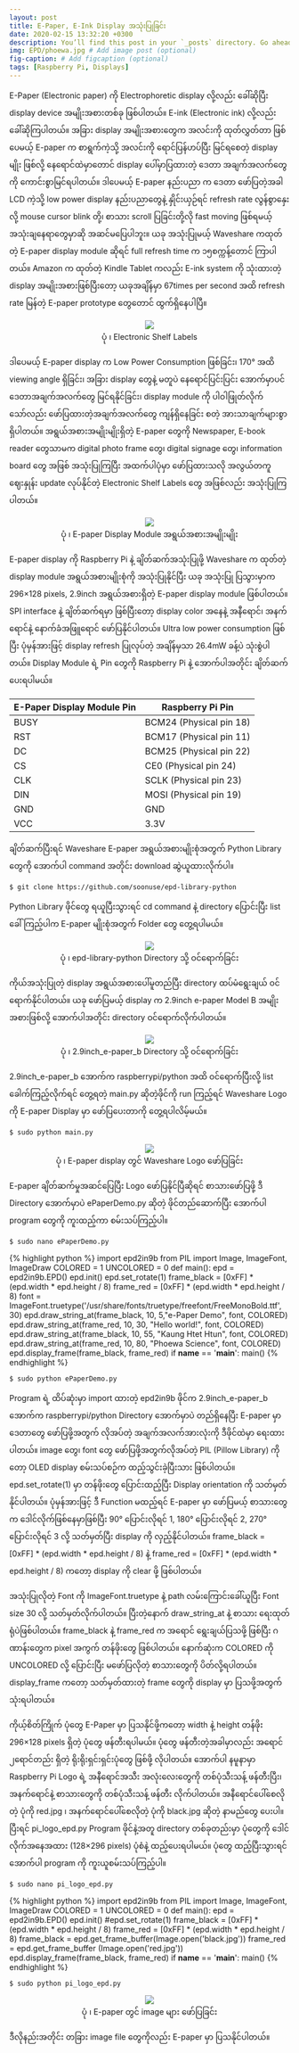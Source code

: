 ```yaml
---
layout: post
title: E-Paper, E-Ink Display အသုံးပြုခြင်း
date: 2020-02-15 13:32:20 +0300
description: You’ll find this post in your `_posts` directory. Go ahead and edit it and re-build the site to see your changes. # Add post description (optional)
img: EPD/phoewa.jpg # Add image post (optional)
fig-caption: # Add figcaption (optional)
tags: [Raspberry Pi, Displays]
---
```

E-Paper (Electronic paper) ကို Electrophoretic display လို့လည်း ခေါ်ဆိုပြီး display device အမျိုးအစားတစ်ခု ဖြစ်ပါတယ်။ E-ink (Electronic ink) လို့လည်း ခေါ်ဆိုကြပါတယ်။ အခြား display အမျိုးအစားတွေက အလင်းကို ထုတ်လွှတ်တာ ဖြစ်ပေမယ့် E-paper က စာရွက်ကဲ့သို့ အလင်းကို ရောင်ပြန်ဟပ်ပြီး မြင်ရစေတဲ့ display မျိုး ဖြစ်လို့ နေရောင်ထဲမှာတောင် display ပေါ်မှာပြထားတဲ့ ဒေတာ အချက်အလက်တွေကို ကောင်းစွာမြင်ရပါတယ်။ ဒါပေမယ့် E-paper နည်းပညာ က ဒေတာ ဖော်ပြတဲ့အခါ LCD ကဲ့သို့ low power display နည်းပညာတွေနဲ့ နှိုင်းယှဉ်ရင် refresh rate လွန်စွာနှေးလို့ mouse cursor blink တို့၊ စာသား scroll ပြခြင်းတို့လို fast moving ဖြစ်ရမယ့် အသုံးချနေရာတွေမှာဆို အဆင်မပြေပါဘူး။ ယခု အသုံးပြုမယ့် Waveshare ကထုတ်တဲ့ E-paper display module ဆိုရင် full refresh time က ၁၅စက္ကန့်တောင် ကြာပါတယ်။ Amazon က ထုတ်တဲ့ Kindle Tablet ကလည်း E-ink system ကို သုံးထားတဲ့ display အမျိုးအစားဖြစ်ပြီးတော့ ယခုအချိန်မှာ 67times per second အထိ refresh rate မြန်တဲ့ E-paper prototype တွေတောင် ထွက်ရှိနေပါပြီ။ 

<p align="center">
<img src="/assets/img/EPD/esl.jpg">
<br>
<a>ပုံ ၊ Electronic Shelf Labels</a>
</p>

ဒါပေမယ့် E-paper display က Low Power Consumption ဖြစ်ခြင်း၊ 170° အထိ viewing angle ရှိခြင်း၊ အခြား display တွေနဲ့ မတူပဲ နေရောင်ပြင်းပြင်း အောက်မှာပင် ဒေတာအချက်အလက်တွေ မြင်ရနိုင်ခြင်း၊ display module ကို ပါဝါဖြုတ်လိုက်သော်လည်း ဖော်ပြထားတဲ့အချက်အလက်တွေ ကျန်ရှိနေခြင်း စတဲ့ အားသာချက်များစွာ ရှိပါတယ်။ အရွယ်အစားအမျိုးမျိုးရှိတဲ့ E-paper တွေကို Newspaper, E-book reader တွေသာမက digital photo frame တွေ၊ digital signage တွေ၊ information board တွေ အဖြစ် အသုံးပြုကြပြီး အထက်ပါပုံမှာ ဖော်ပြထားသလို အလွယ်တကူ ဈေးနှုန်း update လုပ်နိုင်တဲ့ Electronic Shelf Labels တွေ အဖြစ်လည်း အသုံးပြုကြပါတယ်။

<p align="center">
<img src="/assets/img/EPD/epd.jpg">
<br>
<a>ပုံ ၊ E-paper Display Module အရွယ်အစားအမျိုးမျိုး</a>
</p>

E-paper display ကို Raspberry Pi နဲ့ ချိတ်ဆက်အသုံးပြုဖို့ Waveshare က ထုတ်တဲ့ display module အရွယ်အစားမျိုးစုံကို အသုံးပြုနိုင်ပြီး ယခု အသုံးပြု ပြသွားမှာက 296×128 pixels, 2.9inch အရွယ်အစားရှိတဲ့ E-paper display module ဖြစ်ပါတယ်။ SPI interface နဲ့ ချိတ်ဆက်ရမှာ ဖြစ်ပြီးတော့ display color အနေနဲ့ အနီရောင်၊ အနက်ရောင်နဲ့ နောက်ခံအဖြူရောင် ဖော်ပြနိုင်ပါတယ်။ Ultra low power consumption ဖြစ်ပြီး ပုံမှန်အားဖြင့် display refresh ပြုလုပ်တဲ့ အချိန်မှသာ 26.4mW ခန့်ပဲ သုံးစွဲပါတယ်။ Display Module ရဲ့ Pin တွေကို Raspberry Pi နဲ့ အောက်ပါအတိုင်း ချိတ်ဆက်ပေးရပါမယ်။

| E-Paper Display Module Pin  | Raspberry Pi Pin |
| ------------- | ------------- |
| BUSY  | BCM24 (Physical pin 18)  |
| RST  | BCM17 (Physical pin 11)  |
| DC  | BCM25 (Physical pin 22)  |
| CS  | 	CE0 (Physical pin 24)  |
| CLK  | SCLK (Physical pin 23)  |
| DIN  | MOSI (Physical pin 19)  |
| GND  | GND  |
| VCC  | 3.3V  |

ချိတ်ဆက်ပြီးရင် Waveshare E-paper အရွယ်အစားမျိုးစုံအတွက် Python Library တွေကို အောက်ပါ command အတိုင်း download ဆွဲယူထားလိုက်ပါ။

`$ git clone https://github.com/soonuse/epd-library-python`

Python Library ဖိုင်တွေ ရယူပြီးသွားရင် cd command နဲ့ directory ပြောင်းပြီး list ခေါ်ကြည့်ပါက E-paper မျိုးစုံအတွက် Folder တွေ တွေ့ရပါမယ်။

<p align="center">
<img src="/assets/img/EPD/cli1.png">
<br>
<a>ပုံ ၊ epd-library-python Directory သို့ ဝင်ရောက်ခြင်း</a>
</p>

ကိုယ်အသုံးပြုတဲ့ display အရွယ်အစားပေါ်မူတည်ပြီး directory ထပ်မံရွေးချယ် ဝင်ရောက်နိုင်ပါတယ်။ ယခု ဖော်ပြမယ့် display က 2.9inch e-paper Model B အမျိုးအစားဖြစ်လို့ အောက်ပါအတိုင်း directory ဝင်ရောက်လိုက်ပါတယ်။

<p align="center">
<img src="/assets/img/EPD/cli2.png">
<br>
<a>ပုံ ၊ 2.9inch_e-paper_b Directory သို့ ဝင်ရောက်ခြင်း</a>
</p>

2.9inch_e-paper_b အောက်က raspberrypi/python အထိ ဝင်ရောက်ပြီးလို့ list ခေါက်ကြည့်လိုက်ရင် တွေ့ရတဲ့ main.py ဆိုတဲ့ဖိုင်ကို run ကြည့်ရင် Waveshare Logo ကို E-paper Display မှာ ဖော်ပြပေးတာကို တွေ့ရပါလိမ့်မယ်။

`$ sudo python main.py`

<p align="center">
<img src="/assets/img/EPD/waveshare.jpg">
<br>
<a>ပုံ ၊ E-paper display တွင် Waveshare Logo ဖော်ပြခြင်း</a>
</p>

E-paper ချိတ်ဆက်မှုအဆင်ပြေပြီး Logo ဖော်ပြနိုင်ပြီဆိုရင် စာသားဖော်ပြဖို့ ဒီ Directory အောက်မှာပဲ ePaperDemo.py ဆိုတဲ့ ဖိုင်တည်ဆောက်ပြီး အောက်ပါ program တွေကို ကူးထည့်ကာ စမ်းသပ်ကြည့်ပါ။

`$ sudo nano ePaperDemo.py`

{% highlight python %}
import epd2in9b
from PIL import Image, ImageFont, ImageDraw
COLORED = 1
UNCOLORED = 0
def main():
    epd = epd2in9b.EPD()
    epd.init()
    epd.set_rotate(1)
    frame_black = [0xFF] * (epd.width * epd.height / 8)
    frame_red = [0xFF] * (epd.width * epd.height / 8)
    font = ImageFont.truetype('/usr/share/fonts/truetype/freefont/FreeMonoBold.ttf', 30)
    epd.draw_string_at(frame_black, 10, 5,"e-Paper Demo", font, COLORED)
    epd.draw_string_at(frame_red, 10, 30, "Hello world!", font, COLORED)
    epd.draw_string_at(frame_black, 10, 55, "Kaung Htet Htun", font, COLORED)
    epd.draw_string_at(frame_red, 10, 80,  "Phoewa Science", font, COLORED)
    epd.display_frame(frame_black, frame_red)
if __name__ == '__main__':
    main()
{% endhighlight %}

`$ sudo python ePaperDemo.py`

Program ရဲ့ ထိပ်ဆုံးမှာ import ထားတဲ့ epd2in9b ဖိုင်က 2.9inch_e-paper_b အောက်က raspberrypi/python Directory အောက်မှာပဲ တည်ရှိနေပြီး E-paper မှာ ဒေတာတွေ ဖော်ပြဖို့အတွက် လိုအပ်တဲ့ အချက်အလက်အားလုံးကို ဒီဖိုင်ထဲမှာ ရေးထားပါတယ်။ image တွေ၊ font တွေ ဖော်ပြဖို့အတွက်လိုအပ်တဲ့ PIL (Pillow Library) ကိုတော့ OLED display စမ်းသပ်စဉ်က ထည့်သွင်းခဲ့ပြီးသား ဖြစ်ပါတယ်။ epd.set_rotate(1) မှာ တန်ဖိုးတွေ ပြောင်းထည့်ပြီး Display orientation ကို သတ်မှတ်နိုင်ပါတယ်။ ပုံမှန်အားဖြင့် ဒီ Function မထည့်ရင် E-paper မှာ ဖော်ပြမယ့် စာသားတွေက ဒေါင်လိုက်ဖြစ်နေမှာဖြစ်ပြီး 90° ပြောင်းလိုရင် 1, 180° ပြောင်းလိုရင် 2, 270° ပြောင်းလိုရင် 3 လို့ သတ်မှတ်ပြီး display ကို လှည့်နိုင်ပါတယ်။ frame_black = [0xFF] * (epd.width * epd.height / 8) နဲ့ frame_red = [0xFF] * (epd.width * epd.height / 8) ကတော့ display ကို clear ဖို့ ဖြစ်ပါတယ်။

အသုံးပြုလိုတဲ့ Font ကို ImageFont.truetype နဲ့ path လမ်းကြောင်းခေါ်ယူပြီး Font size 30 လို့ သတ်မှတ်လိုက်ပါတယ်။ ပြီးတဲ့နောက် draw_string_at နဲ့ စာသား ရေးထုတ်ရုံပဲဖြစ်ပါတယ်။ frame_black နဲ့ frame_red က အရောင် ရွေးချယ်ပြသဖို့ ဖြစ်ပြီး ဂဏာန်းတွေက pixel အကွက် တန်ဖိုးတွေ ဖြစ်ပါတယ်။ နောက်ဆုံးက COLORED ကို UNCOLORED လို့ ပြောင်းပြီး မဖော်ပြလိုတဲ့ စာသားတွေကို ပိတ်လို့ရပါတယ်။ display_frame ကတော့ သတ်မှတ်ထားတဲ့ frame တွေကို display မှာ ပြသဖို့အတွက် သုံးရပါတယ်။

ကိုယ့်စိတ်ကြိုက် ပုံတွေ E-Paper မှာ ပြသနိုင်ဖို့ကတော့ width နဲ့ height တန်ဖိုး 296×128 pixels ရှိတဲ့ ပုံတွေ ဖန်တီးရပါမယ်။ ပုံတွေ ဖန်တီးတဲ့အခါမှာလည်း အရောင် ၂ရောင်တည်း ရှိတဲ့ ရိုးရိုးရှင်းရှင်းပုံတွေ ဖြစ်ဖို့ လိုပါတယ်။ အောက်ပါ နမူနာမှာ Raspberry Pi Logo ရဲ့ အနီရောင်အသီး အလုံးလေးတွေကို တစ်ပုံသီးသန့် ဖန်တီးပြီး၊ အနက်ရောင်နဲ့ စာသားတွေကို တစ်ပုံသီးသန့် ဖန်တီး လိုက်ပါတယ်။ အနီရောင်ပေါ်စေလိုတဲ့ ပုံကို red.jpg ၊ အနက်ရောင်ပေါ်စေလိုတဲ့ ပုံကို black.jpg ဆိုတဲ့ နာမည်တွေ ပေးပါ။ ပြီးရင် pi_logo_epd.py Program ဖိုင်နဲ့အတူ directory တစ်ခုတည်းမှာ ပုံတွေကို ဒေါင်လိုက်အနေအထား (128×296 pixels) ပုံစံနဲ့ ထည့်ပေးရပါမယ်။ ပုံတွေ ထည့်ပြီးသွားရင် အောက်ပါ program ကို ကူးယူစမ်းသပ်ကြည့်ပါ။

`$ sudo nano pi_logo_epd.py`

{% highlight python %}
import epd2in9b
from PIL import Image, ImageFont, ImageDraw
COLORED = 1
UNCOLORED = 0
def main():
    epd = epd2in9b.EPD()
    epd.init()
    #epd.set_rotate(1)
    frame_black = [0xFF] * (epd.width * epd.height / 8)
    frame_red = [0xFF] * (epd.width * epd.height / 8)
    frame_black = epd.get_frame_buffer(Image.open('black.jpg'))
    frame_red = epd.get_frame_buffer (Image.open('red.jpg'))
    epd.display_frame(frame_black, frame_red)
if __name__ == '__main__':
    main()
{% endhighlight %}

`$ sudo python pi_logo_epd.py`

<p align="center">
<img src="/assets/img/EPD/epdrpi.jpg">
<br>
<a>ပုံ ၊ E-paper တွင် image များ ဖော်ပြခြင်း</a>
</p>

ဒီလိုနည်းအတိုင်း တခြား image file တွေကိုလည်း E-paper မှာ ပြသနိုင်ပါတယ်။
